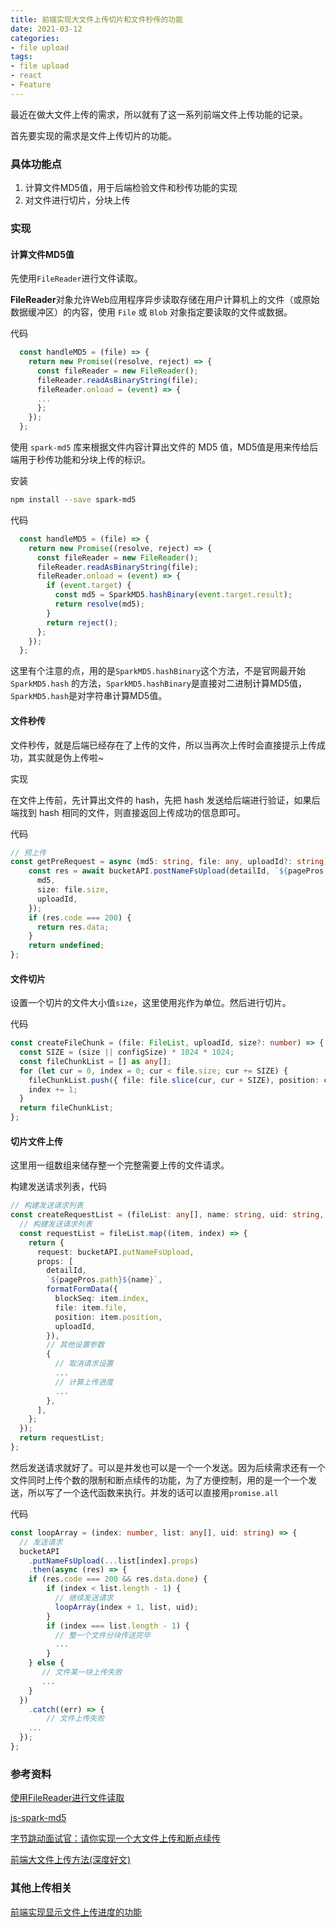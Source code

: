 ```yaml
---
title: 前端实现大文件上传切片和文件秒传的功能
date: 2021-03-12
categories:
- file upload
tags:
- file upload
- react
- Feature
---
```




最近在做大文件上传的需求，所以就有了这一系列前端文件上传功能的记录。

首先要实现的需求是文件上传切片的功能。



### 具体功能点

1. 计算文件MD5值，用于后端检验文件和秒传功能的实现
2. 对文件进行切片，分块上传



### 实现

#### 计算文件MD5值

先使用`FileReader`进行文件读取。

**FileReader**对象允许Web应用程序异步读取存储在用户计算机上的文件（或原始数据缓冲区）的内容，使用 `File` 或 `Blob` 对象指定要读取的文件或数据。

代码

```ts
  const handleMD5 = (file) => {
    return new Promise((resolve, reject) => {
      const fileReader = new FileReader();
      fileReader.readAsBinaryString(file);
      fileReader.onload = (event) => {
      ...
      };
    });
  };
```

使用 `spark-md5` 库来根据文件内容计算出文件的 MD5 值，MD5值是用来传给后端用于秒传功能和分块上传的标识。

安装

```bash
npm install --save spark-md5
```

代码

```ts
  const handleMD5 = (file) => {
    return new Promise((resolve, reject) => {
      const fileReader = new FileReader();
      fileReader.readAsBinaryString(file);
      fileReader.onload = (event) => {
        if (event.target) {
          const md5 = SparkMD5.hashBinary(event.target.result);
          return resolve(md5);
        }
        return reject();
      };
    });
  };
```

这里有个注意的点，用的是`SparkMD5.hashBinary`这个方法，不是官网最开始 `SparkMD5.hash` 的方法，`SparkMD5.hashBinary`是直接对二进制计算MD5值，`SparkMD5.hash`是对字符串计算MD5值。



#### 文件秒传

文件秒传，就是后端已经存在了上传的文件，所以当再次上传时会直接提示上传成功，其实就是伪上传啦~

实现

在文件上传前，先计算出文件的 hash，先把 hash 发送给后端进行验证，如果后端找到 hash 相同的文件，则直接返回上传成功的信息即可。

代码

```ts
// 预上传
const getPreRequest = async (md5: string, file: any, uploadId?: string) => {
    const res = await bucketAPI.postNameFsUpload(detailId, `${pagePros.path}${file.name}`, {
      md5,
      size: file.size,
      uploadId,
    });
    if (res.code === 200) {
      return res.data;
    }
    return undefined;
};
```



#### 文件切片

设置一个切片的文件大小值`size`，这里使用兆作为单位。然后进行切片。

代码

```ts
const createFileChunk = (file: FileList, uploadId, size?: number) => {
  const SIZE = (size || configSize) * 1024 * 1024;
  const fileChunkList = [] as any[];
  for (let cur = 0, index = 0; cur < file.size; cur += SIZE) {
    fileChunkList.push({ file: file.slice(cur, cur + SIZE), position: cur, index });
    index += 1;
  }
  return fileChunkList;
};
```



#### 切片文件上传

这里用一组数组来储存整一个完整需要上传的文件请求。

构建发送请求列表，代码

```ts
// 构建发送请求列表
const createRequestList = (fileList: any[], name: string, uid: string, uploadId: string) => {
  // 构建发送请求列表
  const requestList = fileList.map((item, index) => {
    return {
      request: bucketAPI.putNameFsUpload,
      props: [
        detailId,
        `${pagePros.path}${name}`,
        formatFormData({
          blockSeq: item.index,
          file: item.file,
          position: item.position,
          uploadId,
        }),
        // 其他设置参数
        {
          // 取消请求设置
          ...
          // 计算上传进度
          ...
        },
      ],
    };
  });
  return requestList;
};
```

然后发送请求就好了。可以是并发也可以是一个一个发送。因为后续需求还有一个文件同时上传个数的限制和断点续传的功能，为了方便控制，用的是一个一个发送，所以写了一个迭代函数来执行。并发的话可以直接用`promise.all`

代码

```ts
const loopArray = (index: number, list: any[], uid: string) => {
  // 发送请求
  bucketAPI
    .putNameFsUpload(...list[index].props)
    .then(async (res) => {
    if (res.code === 200 && res.data.done) {
        if (index < list.length - 1) {
          // 继续发送请求
          loopArray(index + 1, list, uid);
        }
        if (index === list.length - 1) {
          // 整一个文件分块传送完毕
          ...
        }
    } else {
       // 文件某一块上传失败
       ...
    }
  })
    .catch((err) => {
   		// 文件上传失败
    ...
  });
};
```





### 参考资料

[使用FileReader进行文件读取](https://www.jianshu.com/p/5fd16155901a)

[js-spark-md5](https://github.com/satazor/js-spark-md5)

[字节跳动面试官：请你实现一个大文件上传和断点续传](https://juejin.cn/post/6844904046436843527#heading-28)

[前端大文件上传方法(深度好文)](https://zhuanlan.zhihu.com/p/68271019)



### 其他上传相关

[前端实现显示文件上传进度的功能](https://xudany.github.io/file%20upload/2021/03/13/%E5%89%8D%E7%AB%AF%E5%AE%9E%E7%8E%B0%E6%98%BE%E7%A4%BA%E6%96%87%E4%BB%B6%E4%B8%8A%E4%BC%A0%E8%BF%9B%E5%BA%A6%E5%92%8C%E5%A4%A7%E6%96%87%E4%BB%B6%E5%BF%AB%E4%BC%A0%E5%8A%9F%E8%83%BD/)
